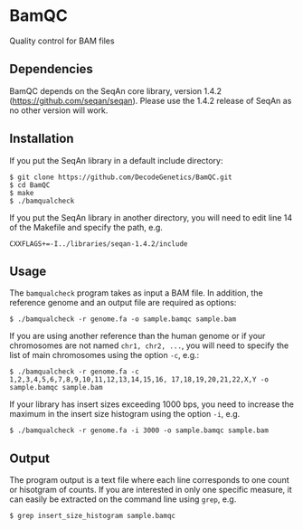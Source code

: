 # BamQC
Quality control for BAM files


## Dependencies

BamQC depends on the SeqAn core library, version 1.4.2 (https://github.com/seqan/seqan).
Please use the 1.4.2 release of SeqAn as no other version will work.

## Installation

If you put the SeqAn library in a default include directory:

    $ git clone https://github.com/DecodeGenetics/BamQC.git
    $ cd BamQC
    $ make
    $ ./bamqualcheck

If you put the SeqAn library in another directory, you will need to edit line 14 of the Makefile and specify the path, e.g.

    CXXFLAGS+=-I../libraries/seqan-1.4.2/include

## Usage

The ``bamqualcheck`` program takes as input a BAM file. In addition, the reference genome and an output file are required as options:

    $ ./bamqualcheck -r genome.fa -o sample.bamqc sample.bam

If you are using another reference than the human genome or if your chromosomes are not named ``chr1, chr2, ...``, you will need to specify the list of main chromosomes using the option ``-c``, e.g.:

    $ ./bamqualcheck -r genome.fa -c 1,2,3,4,5,6,7,8,9,10,11,12,13,14,15,16, 17,18,19,20,21,22,X,Y -o sample.bamqc sample.bam

If your library has insert sizes exceeding 1000 bps, you need to increase the maximum in the insert size histogram using the option ``-i``, e.g.

    $ ./bamqualcheck -r genome.fa -i 3000 -o sample.bamqc sample.bam

## Output

The program output is a text file where each line corresponds to one count or hisotgram of counts.
If you are interested in only one specific measure, it can easily be extracted on the command line using ``grep``, e.g.

    $ grep insert_size_histogram sample.bamqc
